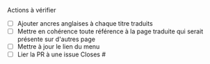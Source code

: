 Actions à vérifier <!-- supprimer ceux qui ne s'appliquent pas -->

- [ ] Ajouter ancres anglaises à chaque titre traduits <!-- Tant que https://github.com/vuejs/docs/issues/1998 n'est pas clos -->
- [ ] Mettre en cohérence toute référence à la page traduite qui serait présente sur d'autres page 
  <!-- Simple recherche du nom du fichier que vous êtes entrain de traduire et vérifier que les titres soient cohérents -->
- [ ] Mettre à jour le lien du menu 
  <!-- À effectuer sur .vitepress/config.ts -->
- [ ] Lier la PR à une issue
      Closes # <!-- << Inserer l'id de l'issue -->
